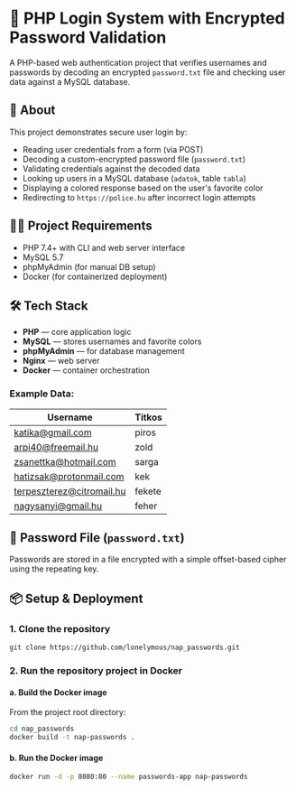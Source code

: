 # 🔐 PHP Login System with Encrypted Password Validation

A PHP-based web authentication project that verifies usernames and passwords by decoding an encrypted `password.txt` file and checking user data against a MySQL database.

## 📖 About

This project demonstrates secure user login by:

- Reading user credentials from a form (via POST)
- Decoding a custom-encrypted password file (`password.txt`)
- Validating credentials against the decoded data
- Looking up users in a MySQL database (`adatok`, table `tabla`)
- Displaying a colored response based on the user's favorite color
- Redirecting to `https://police.hu` after incorrect login attempts

## 👨‍💻 Project Requirements

- PHP 7.4+ with CLI and web server interface
- MySQL 5.7
- phpMyAdmin (for manual DB setup)
- Docker (for containerized deployment)

## 🛠️ Tech Stack

- **PHP** — core application logic
- **MySQL** — stores usernames and favorite colors
- **phpMyAdmin** — for database management
- **Nginx** — web server
- **Docker** — container orchestration

### Example Data:

| Username                | Titkos  |
|-------------------------|---------|
| katika@gmail.com        | piros   |
| arpi40@freemail.hu      | zold    |
| zsanettka@hotmail.com   | sarga   |
| hatizsak@protonmail.com | kek     |
| terpeszterez@citromail.hu | fekete |
| nagysanyi@gmail.hu      | feher   |

## 🔐 Password File (`password.txt`)

Passwords are stored in a file encrypted with a simple offset-based cipher using the repeating key.

## 📦 Setup & Deployment

### 1. Clone the repository

```bash
git clone https://github.com/lonelymous/nap_passwords.git
```

### 2. Run the repository project in Docker

#### a. Build the Docker image

From the project root directory:

```bash
cd nap_passwords
docker build -t nap-passwords .
```

#### b. Run the Docker image

```bash
docker run -d -p 8080:80 --name passwords-app nap-passwords
```
